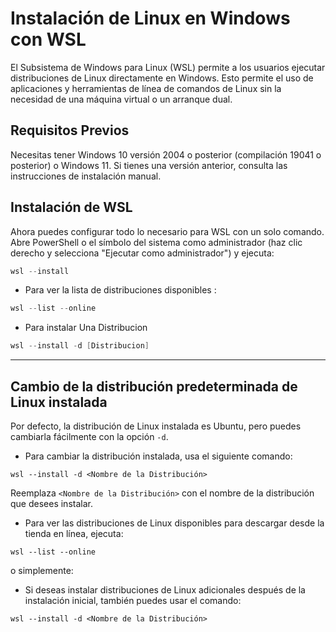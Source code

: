 
# Instalación de Linux en Windows con WSL

El Subsistema de Windows para Linux (WSL) permite a los usuarios ejecutar distribuciones de Linux directamente en Windows. Esto permite el uso de aplicaciones y herramientas de línea de comandos de Linux sin la necesidad de una máquina virtual o un arranque dual.

## Requisitos Previos

Necesitas tener Windows 10 versión 2004 o posterior (compilación 19041 o posterior) o Windows 11. Si tienes una versión anterior, consulta las instrucciones de instalación manual.

## Instalación de WSL

Ahora puedes configurar todo lo necesario para WSL con un solo comando. Abre PowerShell o el símbolo del sistema como administrador (haz clic derecho y selecciona "Ejecutar como administrador") y ejecuta:

```powershell
wsl --install
```


 - Para ver la lista de distribuciones disponibles :
 
	
```powershell
wsl --list --online
```


 - Para instalar Una Distribucion
	
```powershell
wsl --install -d [Distribucion]
```


***

## Cambio de la distribución predeterminada de Linux instalada

Por defecto, la distribución de Linux instalada es Ubuntu, pero puedes cambiarla fácilmente con la opción `-d`.


- Para cambiar la distribución instalada, usa el siguiente comando:

```
wsl --install -d <Nombre de la Distribución>
```
Reemplaza `<Nombre de la Distribución>` con el nombre de la distribución que desees instalar.

- Para ver las distribuciones de Linux disponibles para descargar desde la tienda en línea, ejecuta:
```
wsl --list --online
```
o simplemente:

- Si deseas instalar distribuciones de Linux adicionales después de la instalación inicial, también puedes usar el comando:
```
wsl --install -d <Nombre de la Distribución>
```


